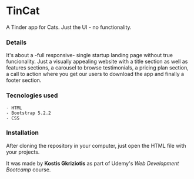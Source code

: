 # TinCat
A Tinder app for Cats. Just the UI - no functionality.


### Details
It's about a -full responsive- single startup landing page without true funcionality. Just a visually appealing website with a title section as well as features sections, a carousel to browse testimonials, 
a pricing plan section, a call to action where you get our users to download the app and finally a footer section.

### Tecnologies used
```
- HTML
- Bootstrap 5.2.2
- CSS
```

### Installation
After cloning the repository in your computer, just open the HTML file with your projects.


It was made by **Kostis Gkriziotis** as part of Udemy's *Web Development Bootcamp* course.